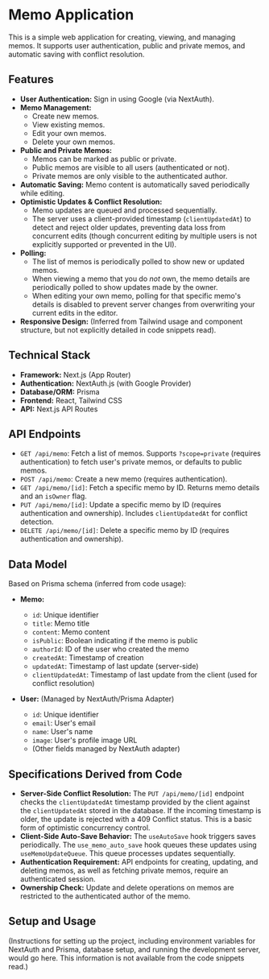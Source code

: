 # Memo Application

This is a simple web application for creating, viewing, and managing memos. It supports user authentication, public and private memos, and automatic saving with conflict resolution.

## Features

- **User Authentication:** Sign in using Google (via NextAuth).
- **Memo Management:**
  - Create new memos.
  - View existing memos.
  - Edit your own memos.
  - Delete your own memos.
- **Public and Private Memos:**
  - Memos can be marked as public or private.
  - Public memos are visible to all users (authenticated or not).
  - Private memos are only visible to the authenticated author.
- **Automatic Saving:** Memo content is automatically saved periodically while editing.
- **Optimistic Updates & Conflict Resolution:**
  - Memo updates are queued and processed sequentially.
  - The server uses a client-provided timestamp (`clientUpdatedAt`) to detect and reject older updates, preventing data loss from concurrent edits (though concurrent editing by multiple users is not explicitly supported or prevented in the UI).
- **Polling:**
  - The list of memos is periodically polled to show new or updated memos.
  - When viewing a memo that you do *not* own, the memo details are periodically polled to show updates made by the owner.
  - When editing your own memo, polling for that specific memo's details is disabled to prevent server changes from overwriting your current edits in the editor.
- **Responsive Design:** (Inferred from Tailwind usage and component structure, but not explicitly detailed in code snippets read).

## Technical Stack

- **Framework:** Next.js (App Router)
- **Authentication:** NextAuth.js (with Google Provider)
- **Database/ORM:** Prisma
- **Frontend:** React, Tailwind CSS
- **API:** Next.js API Routes

## API Endpoints

- `GET /api/memo`: Fetch a list of memos. Supports `?scope=private` (requires authentication) to fetch user's private memos, or defaults to public memos.
- `POST /api/memo`: Create a new memo (requires authentication).
- `GET /api/memo/[id]`: Fetch a specific memo by ID. Returns memo details and an `isOwner` flag.
- `PUT /api/memo/[id]`: Update a specific memo by ID (requires authentication and ownership). Includes `clientUpdatedAt` for conflict detection.
- `DELETE /api/memo/[id]`: Delete a specific memo by ID (requires authentication and ownership).

## Data Model

Based on Prisma schema (inferred from code usage):

- **Memo:**
  - `id`: Unique identifier
  - `title`: Memo title
  - `content`: Memo content
  - `isPublic`: Boolean indicating if the memo is public
  - `authorId`: ID of the user who created the memo
  - `createdAt`: Timestamp of creation
  - `updatedAt`: Timestamp of last update (server-side)
  - `clientUpdatedAt`: Timestamp of last update from the client (used for conflict resolution)

- **User:** (Managed by NextAuth/Prisma Adapter)
  - `id`: Unique identifier
  - `email`: User's email
  - `name`: User's name
  - `image`: User's profile image URL
  - (Other fields managed by NextAuth adapter)

## Specifications Derived from Code

- **Server-Side Conflict Resolution:** The `PUT /api/memo/[id]` endpoint checks the `clientUpdatedAt` timestamp provided by the client against the `clientUpdatedAt` stored in the database. If the incoming timestamp is older, the update is rejected with a 409 Conflict status. This is a basic form of optimistic concurrency control.
- **Client-Side Auto-Save Behavior:** The `useAutoSave` hook triggers saves periodically. The `use_memo_auto_save` hook queues these updates using `useMemoUpdateQueue`. This queue processes updates sequentially.
- **Authentication Requirement:** API endpoints for creating, updating, and deleting memos, as well as fetching private memos, require an authenticated session.
- **Ownership Check:** Update and delete operations on memos are restricted to the authenticated author of the memo.

## Setup and Usage

(Instructions for setting up the project, including environment variables for NextAuth and Prisma, database setup, and running the development server, would go here. This information is not available from the code snippets read.)